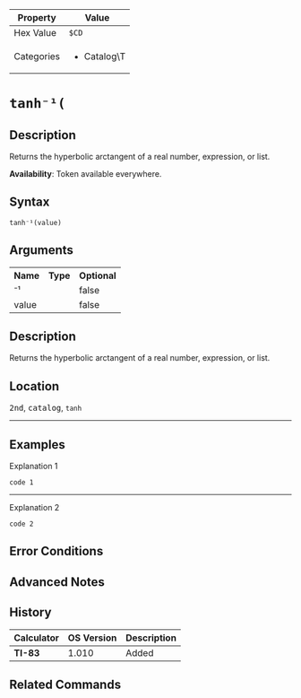 | Property      | Value |
|---------------|-------|
| Hex Value     | `$CD`|
| Categories    | <ul><li>Catalog\T</li></ul> |

# `tanh⁻¹(`

## Description
Returns the hyperbolic arctangent of a real number, expression, or list.


<b>Availability</b>: Token available everywhere.

## Syntax
`tanh⁻¹(value)`

## Arguments
<table>
<tr><th>Name</th><th>Type</th><th>Optional</th></tr>

<tr><td>⁻¹</td><td></td><td>false</td></tr>

<tr><td>value</td><td></td><td>false</td></tr>

</table>

## Description
Returns the hyperbolic arctangent of a real number, expression, or list.

## Location
<kbd>2nd</kbd>, <kbd>catalog</kbd>, `tanh`
<hr>

## Examples

Explanation 1
```ti-basic
code 1
```
---
Explanation 2
```ti-basic
code 2
```

## Error Conditions


## Advanced Notes


## History
| Calculator | OS Version | Description |
|------------|------------|-------------|
| <b>TI-83</b> | 1.010 | Added

## Related Commands

    